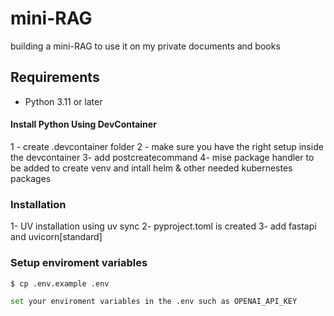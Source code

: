 # mini-RAG
building a mini-RAG to use it on my private documents and books

## Requirements 

- Python 3.11 or later


#### Install Python Using DevContainer

1 - create .devcontainer folder
2 - make sure you have the right setup inside the devcontainer
3- add postcreatecommand
4- mise package handler to be added to create venv and intall helm & other needed kubernestes packages

### Installation

1- UV installation using uv sync
2- pyproject.toml is created
3- add fastapi and uvicorn[standard]

### Setup enviroment variables

```bash
$ cp .env.example .env

set your enviroment variables in the .env such as OPENAI_API_KEY
